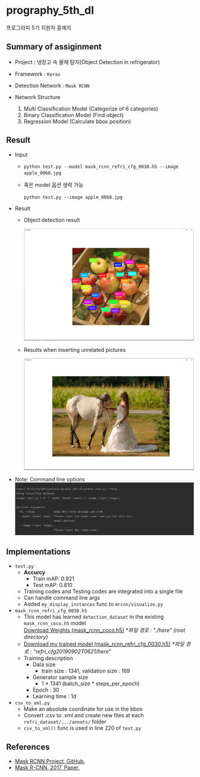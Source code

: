 # prography_5th_dl
프로그라피 5기 지원자 홍예지

## Summary of assiginment
+ Project : 냉장고 속 물체 탐지(Object Detection in refrigerator)


+ Framework : `Keras`
+ Detection Network : `Mask RCNN`
+ Network Structure
    1. Multi Classification Model (Categorize of 6 categories)
    2. Binary Classification Model (Find object)
    3. Regression Model (Calculate bbox position)

## Result
+ Input
   - `python test.py --model mask_rcnn_refri_cfg_0030.h5 --image apple_0068.jpg` 
   
   - 혹은 model 옵션 생략 가능
   
        `python test.py --image apple_0068.jpg`

+ Result
    - Object detection result
    
        ![result_predict](./readme/result_predict.png "Object detection")
    
    - Results when inserting unrelated pictures
    
        ![result_unrelated](./readme/result_unrelated.png "Results when inserting unrelated pictures")
    
* Note: Command line options
![help](./readme/cmdline_help.png "Show help option in the command line")

## Implementations
+ `test.py`
    - **Accurcy**
        - Train mAP: 0.921
        - Test mAP: 0.810 
    - Training codes and Testing codes are integrated into a single file
    - Can handle command line args
    - Added `my_display_instances` func to `mrcnn/visualize.py`
+ `mask_rcnn_refri_cfg_0030.h5`
    - This model has learned `detection_dataset` in the existing `mask_rcnn_coco.h5` model<br>
    [Download Weights (mask_rcnn_coco.h5)](https://github.com/matterport/Mask_RCNN/releases/download/v2.0/mask_rcnn_coco.h5) _*파일 경로 : "./here" (root directory)_
    - [Download my trained model (mask_rcnn_refri_cfg_0030.h5)](https://drive.google.com/open?id=1aKaF9Zu095W32YxAEte9v1_FCJUAky9m) _*파일 경로 : "refri_cfg20190902T0621/here"_
    - Training description
        - Data size
            - train size : 1341, validation size : 169
        - Generator sample size
            - 1 * 1341 (batch_size * steps_per_epoch)
        - Epoch : 30
        - Learning time : 1d
+ `csv_to_xml.py`
    - Make an absolute coordinate for use in the bbox
    - Convert .csv to .xml and create new files at each `refri_dataset/.../annots/` folder
    - `csv_to_xml()` func is used in line 220 of `test.py`
    
## References
- [Mask RCNN Project, GitHub.](https://github.com/matterport/Mask_RCNN)
- [Mask R-CNN, 2017, Paper.](https://arxiv.org/abs/1703.06870)